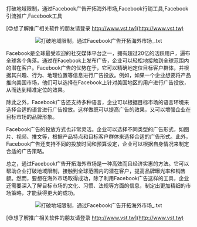 打破地域限制，通过Facebook广告开拓海外市场,Facebook行销工具,Facebook引流推广,Facebook工具

[😍想了解推广相关软件的朋友请登录 http://www.vst.tw](http://www.vst.tw)

 <center><img src="https://vst.tw/MP4/tuiguang/png/3.png" alt="打破地域限制，通过Facebook广告开拓海外市场_.txt"></center>

Facebook是全球最受欢迎的社交媒体平台之一，拥有超过20亿的活跃用户，遍布全球各个角落。通过在Facebook上发布广告，企业可以轻松地接触到全球范围内的潜在客户。Facebook广告的优势在于，它可以精确地定位目标客户群体，并根据其兴趣、行为、地理位置等信息进行广告投放。例如，如果一个企业想要将产品推向美国市场，他们可以选择在Facebook上针对美国地区的用户进行广告投放，从而达到精准定位的效果。

除此之外，Facebook广告还支持多种语言，企业可以根据目标市场的语言环境来选择合适的语言进行广告投放。这样做既可以提高广告的效果，又可以增强企业在目标市场的品牌形象。

Facebook广告的投放方式也非常灵活。企业可以选择不同类型的广告形式，如图片、视频、推文等，根据产品特点和目标客户群体来选择合适的广告形式。此外，Facebook广告还支持不同的投放时间和预算设定，企业可以根据自身情况来制定合适的广告策略。

总之，通过Facebook广告开拓海外市场是一种高效而且经济实惠的方法。它可以帮助企业打破地域限制，接触到全球范围内的潜在客户，提高品牌曝光率和销售额。然而，要想在海外市场取得成功，除了利用Facebook广告这样的工具，企业还需要深入了解目标市场的文化、习惯、法规等方面的信息，制定出更加精细的市场策略，才能获得更大的成功。

 <center><img src="https://vst.tw/MP4/tuiguang/png/3.png" alt="打破地域限制，通过Facebook广告开拓海外市场_.txt"></center>

[😍想了解推广相关软件的朋友请登录 http://www.vst.tw](http://www.vst.tw)



